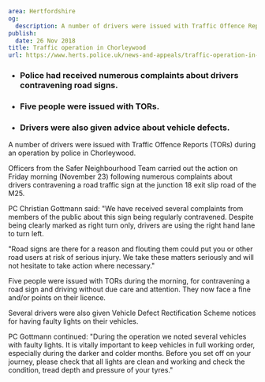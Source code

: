 ```yaml
area: Hertfordshire
og:
  description: A number of drivers were issued with Traffic Offence Reports (TORs) during an operation by police in Chorleywood.
publish:
  date: 26 Nov 2018
title: Traffic operation in Chorleywood
url: https://www.herts.police.uk/news-and-appeals/traffic-operation-in-chorleywood-2138c
```

* ### Police had received numerous complaints about drivers contravening road signs.

 * ### Five people were issued with TORs.

 * ### Drivers were also given advice about vehicle defects.

A number of drivers were issued with Traffic Offence Reports (TORs) during an operation by police in Chorleywood.

Officers from the Safer Neighbourhood Team carried out the action on Friday morning (November 23) following numerous complaints about drivers contravening a road traffic sign at the junction 18 exit slip road of the M25.

PC Christian Gottmann said: "We have received several complaints from members of the public about this sign being regularly contravened. Despite being clearly marked as right turn only, drivers are using the right hand lane to turn left.

"Road signs are there for a reason and flouting them could put you or other road users at risk of serious injury. We take these matters seriously and will not hesitate to take action where necessary."

Five people were issued with TORs during the morning, for contravening a road sign and driving without due care and attention. They now face a fine and/or points on their licence.

Several drivers were also given Vehicle Defect Rectification Scheme notices for having faulty lights on their vehicles.

PC Gottmann continued: "During the operation we noted several vehicles with faulty lights. It is vitally important to keep vehicles in full working order, especially during the darker and colder months. Before you set off on your journey, please check that all lights are clean and working and check the condition, tread depth and pressure of your tyres."
